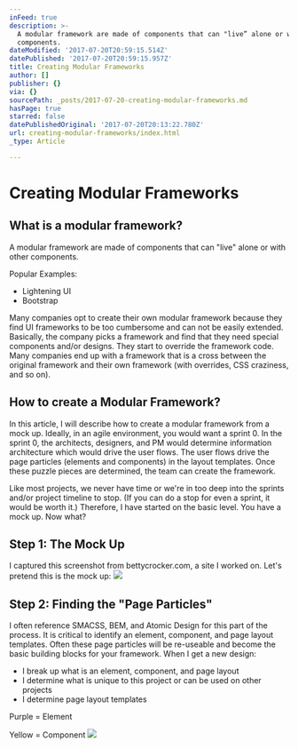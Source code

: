 ```yaml
---
inFeed: true
description: >-
  A modular framework are made of components that can "live” alone or with other
  components.
dateModified: '2017-07-20T20:59:15.514Z'
datePublished: '2017-07-20T20:59:15.957Z'
title: Creating Modular Frameworks
author: []
publisher: {}
via: {}
sourcePath: _posts/2017-07-20-creating-modular-frameworks.md
hasPage: true
starred: false
datePublishedOriginal: '2017-07-20T20:13:22.780Z'
url: creating-modular-frameworks/index.html
_type: Article

---
```

# Creating Modular Frameworks

## What is a modular framework?

A modular framework are made of components that can "live" alone or with other components.

Popular Examples:

* Lightening UI
* Bootstrap

Many companies opt to create their own modular framework because they find UI frameworks to be too cumbersome and can not be easily extended. Basically, the company picks a framework and find that they need special components and/or designs. They start to override the framework code. Many companies end up with a framework that is a cross between the original framework and their own framework (with overrides, CSS craziness, and so on).

## How to create a Modular Framework?

In this article, I will describe how to create a modular framework from a mock up. Ideally, in an agile environment, you would want a sprint 0\. In the sprint 0, the architects, designers, and PM would determine information architecture which would drive the user flows. The user flows drive the page particles (elements and components) in the layout templates. Once these puzzle pieces are determined, the team can create the framework.

Like most projects, we never have time or we're in too deep into the sprints and/or project timeline to stop. (If you can do a stop for even a sprint, it would be worth it.) Therefore, I have started on the basic level. You have a mock up. Now what?

## Step 1: The Mock Up

I captured this screenshot from bettycrocker.com, a site I worked on. Let's pretend this is the mock up:
![](https://the-grid-user-content.s3-us-west-2.amazonaws.com/97b176a9-81ca-4306-8fb5-55a9314ff3fd.png)

## Step 2: Finding the "Page Particles"

I often reference SMACSS, BEM, and Atomic Design for this part of the process. It is critical to identify an element, component, and page layout templates. Often these page particles will be re-useable and become the basic building blocks for your framework. When I get a new design:

* I break up what is an element, component, and page layout
* I determine what is unique to this project or can be used on other projects
* I determine page layout templates

Purple = Element

Yellow = Component
![](https://the-grid-user-content.s3-us-west-2.amazonaws.com/ea276565-5b43-47c7-9e36-f1b9f40c7e1b.png)